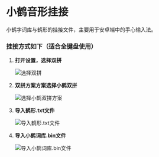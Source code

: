 # 小鹤音形挂接
小鹤字词库与鹤形的挂接文件，主要用于安卓端中的手心输入法。

### 挂接方式如下（适合全键盘使用）

1. **打开设置，选择双拼**

   ![选择双拼](https://github.com/kevin-okay/Flypy/blob/master/Images_Palm/%E9%80%89%E6%8B%A9%E5%8F%8C%E6%8B%BC.png?raw=true)

2. **双拼方案方案选择小鹤双拼**

   ![选择小鹤双拼方案](https://github.com/kevin-okay/Flypy/blob/master/Images_Palm/%E9%80%89%E6%8B%A9%E5%B0%8F%E9%B9%A4%E5%8F%8C%E6%8B%BC%E6%96%B9%E6%A1%88.png?raw=true)

3. **导入鹤形.txt文件**

   ![导入鹤形.txt文件](https://github.com/kevin-okay/Flypy/blob/master/Images_Palm/%E5%AF%BC%E5%85%A5%E9%B9%A4%E5%BD%A2.txt%E6%96%87%E4%BB%B6.png?raw=true)

4. **导入小鹤词库.bin文件**

   ![导入小鹤词库.bin文件](https://github.com/kevin-okay/Flypy/blob/master/Images_Palm/%E5%AF%BC%E5%85%A5%E5%B0%8F%E9%B9%A4%E8%AF%8D%E5%BA%93.bin%E6%96%87%E4%BB%B6.png?raw=true)
